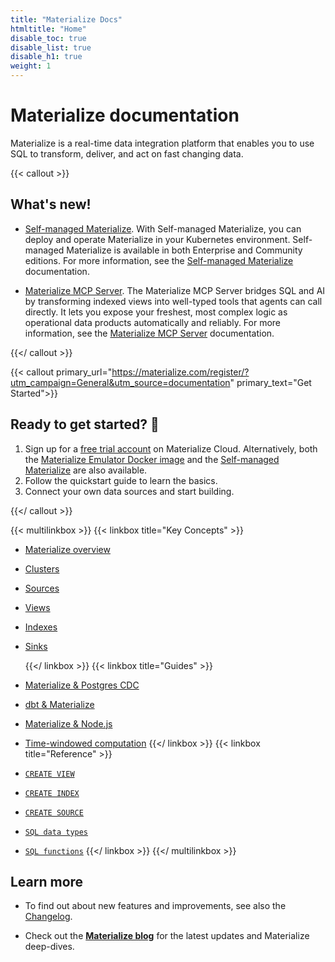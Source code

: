 ```yaml
---
title: "Materialize Docs"
htmltitle: "Home"
disable_toc: true
disable_list: true
disable_h1: true
weight: 1
---
```


# Materialize documentation

Materialize is a real-time data integration platform that enables you to use SQL
to transform, deliver, and act on fast changing data.

{{< callout >}}

## What's new!

- [Self-managed Materialize](/self-managed/). With Self-managed Materialize, you
  can deploy and operate Materialize in your Kubernetes environment.
  Self-managed Materialize is available in both Enterprise and Community
  editions. For more information, see the [Self-managed
  Materialize](/self-managed/) documentation.

- [Materialize MCP Server](https://materialize.com/blog/materialize-turns-views-into-tools-for-agents/).
  The Materialize MCP Server bridges SQL and AI by transforming indexed views into well-typed tools
  that agents can call directly. It lets you expose your freshest, most complex logic as operational
  data products automatically and reliably. For more information, see the
  [Materialize MCP Server](/integrations/llm/) documentation.

{{</ callout >}}

{{< callout
primary_url="https://materialize.com/register/?utm_campaign=General&utm_source=documentation"
primary_text="Get Started">}}

## Ready to get started? 🚀

1. Sign up for a [free trial
   account](https://materialize.com/register/?utm_campaign=General&utm_source=documentation)
   on Materialize Cloud. Alternatively, both the [Materialize Emulator Docker
   image](/get-started/install-materialize-emulator/) and the [Self-managed
   Materialize](/self-managed/) are also available.
2. Follow the quickstart guide to learn the basics.
3. Connect your own data sources and start building.

{{</ callout >}}

{{< multilinkbox >}}
{{< linkbox title="Key Concepts" >}}

-   [Materialize overview](/overview/what-is-materialize/)
-   [Clusters](/concepts/clusters/)
-   [Sources](/concepts/sources/)
-   [Views](/concepts/views/)
-   [Indexes](/concepts/indexes/)
-   [Sinks](/concepts/sinks/)

    {{</ linkbox >}}
    {{< linkbox title="Guides" >}}
-   [Materialize &amp; Postgres CDC](/integrations/cdc-postgres/)
-   [dbt &amp; Materialize](/integrations/dbt/)
-   [Materialize &amp; Node.js](/integrations/node-js/)

-   [Time-windowed computation](/sql/patterns/temporal-filters/)
    {{</ linkbox >}}
    {{< linkbox title="Reference" >}}
-   [`CREATE VIEW`](/sql/create-view/)
-   [`CREATE INDEX`](/sql/create-index/)
-   [`CREATE SOURCE`](/sql/create-source/)
-   [`SQL data types`](/sql/types/)
-   [`SQL functions`](/sql/functions/)
    {{</ linkbox >}}
    {{</ multilinkbox >}}

## Learn more

- To find out about new features and improvements, see also the
  [Changelog](https://materialize.com/changelog/).

- Check out the [**Materialize blog**](https://www.materialize.com/blog/) for
  the latest updates and Materialize deep-dives.
